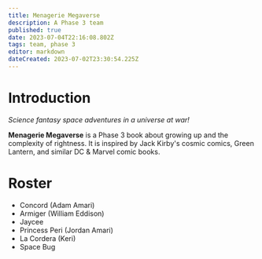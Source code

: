 ```yaml
---
title: Menagerie Megaverse
description: A Phase 3 team
published: true
date: 2023-07-04T22:16:08.802Z
tags: team, phase 3
editor: markdown
dateCreated: 2023-07-02T23:30:54.225Z
---
```


# Introduction

*Science fantasy space adventures in a universe at war!*

**Menagerie Megaverse** is a Phase 3 book about growing up and the complexity of rightness. It is inspired by Jack Kirby's cosmic comics, Green Lantern, and similar DC & Marvel comic books.

# Roster

- Concord (Adam Amari)
- Armiger (William Eddison)
- Jaycee
- Princess Peri (Jordan Amari)
- La Cordera (Keri)
- Space Bug